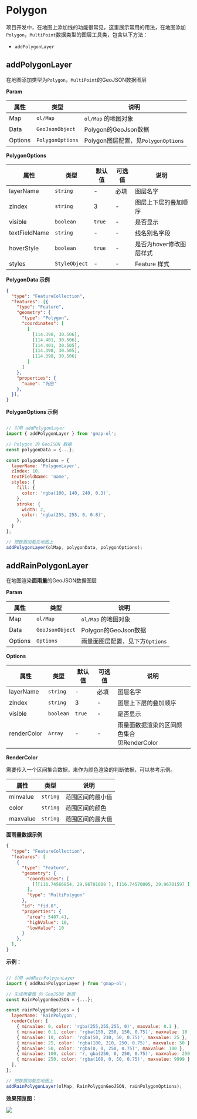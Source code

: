 # Polygon

项目开发中，在地图上添加线的功能很常见，这里展示常用的用法，在地图添加`Polygon`，`MultiPoint`数据类型的图层工具类，包含以下方法：
- `addPolygonLayer`

## addPolygonLayer
在地图添加类型为`Polygon`，`MultiPoint`的GeoJSON数据图层


**Param**

| 属性    | 类型              | 说明                               |
| ------- | ---------------- | ---------------------------------- |
| Map     | `ol/Map`         | `ol/Map` 的地图对象                 |
| Data    | `GeoJsonObject`  | Polygon的GeoJson数据                |
| Options | `PolygonOptions` | Polygon图层配置，见`PolygonOptions`  |


**PolygonOptions**

| 属性            | 类型          | 默认值 | 可选值  | 说明                  |
| -------------- | ------------- | ------ | ------ | --------------------- |
| layerName      | `string`      | -      | 必填   | 图层名字               |
| zIndex         | `string`      | 3      | -      | 图层上下层的叠加顺序    |
| visible        | `boolean`     | `true` | -      | 是否显示               |
| textFieldName  | `string`      | -      | -      | 线名别名字段            |
| hoverStyle     | `boolean`     | `true` | -      | 是否为hover修改图层样式 |
| styles         | `StyleObject` | -      | -      | Feature 样式           |


**PolygonData 示例**

```json
{
  "type": "FeatureCollection",
  "features": [{
    "type": "Feature",
    "geometry": {
      "type": "Polygon",
      "coordinates": [
        [
          [114.398, 30.506],
          [114.401, 30.506],
          [114.401, 30.505],
          [114.398, 30.505],
          [114.398, 30.506]
        ]
      ]
    },
    "properties": {
      "name": "光谷"
    },
  }],
}
```

**PolygonOptions 示例**

```javascript

// 引用 addPolygonLayer
import { addPolygonLayer } from 'gmap-ol';

// Polygon 的 GeoJSON 数据
const polygonData = {...};

const polygonOptions = {
  layerName: 'PolygonLayer',
  zIndex: 10,
  textFieldName: 'name',
  styles: {
    fill: {
      color: 'rgba(100, 140, 240, 0.3)',
    },
    stroke: {
      width: 2,
      color: 'rgba(255, 255, 0, 0.8)',
    },
  }
};

// 把数据加载在地图上
addPolygonLayer(olMap, polygonData, polygonOptions);

```


## addRainPolygonLayer

在地图渲染**面雨量**的GeoJSON数据图层

**Param**

| 属性    | 类型              | 说明                               |
| ------- | ---------------- | ---------------------------------- |
| Map     | `ol/Map`         | `ol/Map` 的地图对象                 |
| Data    | `GeoJsonObject`  | Polygon的GeoJson数据                |
| Options | `Options`        | 雨量面图层配置，见下方`Options`      |


**Options**

| 属性            | 类型          | 默认值 | 可选值  | 说明                                       |
| -------------- | ------------- | ------ | ------ | ------------------------------------------ |
| layerName      | `string`      | -      | 必填   | 图层名字                                    |
| zIndex         | `string`      | 3      | -      | 图层上下层的叠加顺序                         |
| visible        | `boolean`     | `true` | -      | 是否显示                                    |
| renderColor    | `Array`       | -      | -      | 雨量面数据渲染的区间颜色集合<br>见RenderColor |

**RenderColor**

需要传入一个区间集合数据，来作为颜色渲染的判断依据，可以参考示例。

| 属性      | 类型        | 说明            |
| --------- | ---------- | --------------- |
| minvalue  | `string`   | 范围区间的最小值  |
| color     | `string`   | 范围区间的颜色    |
| maxvalue  | `string`   | 范围区间的最大值  |


**面雨量数据示例**

```json
{
  "type": "FeatureCollection",
  "features": [
    {
      "type": "Feature",
      "geometry": {
        "coordinates": [
          [[[116.74566854, 29.96701808 ], [116.74570005, 29.96701597 ], ......]]
        ],
        "type": "MultiPolygon"
      },
      "id": "fid.0",
      "properties": {
        "area": 5407.41,
        "highValue": 10,
        "lowValue": 10
      }
    },
  ],
}
```

**示例：**

```javascript

// 引用 addRainPolygonLayer
import { addRainPolygonLayer } from 'gmap-ol';

// 生成雨量面 的 GeoJSON 数据
const RainPolygonGeoJSON = {...};

const rainPolygonOptions = {
  layerName: 'RainPolygon',
  renderColor: [
    { minvalue: 0, color: 'rgba(255,255,255, 0)', maxvalue: 0.1 },
    { minvalue: 0.1, color: 'rgba(150, 250, 150, 0.75)', maxvalue: 10 },
    { minvalue: 10, color: 'rgba(50, 210, 50, 0.75)', maxvalue: 25 },
    { minvalue: 25, color: 'rgba(100, 210, 250, 0.75)', maxvalue: 50 },
    { minvalue: 50, color: 'rgba(0, 0, 250, 0.75)', maxvalue: 100 },
    { minvalue: 100, color: 'r, gba(250, 0, 250, 0.75)', maxvalue: 250 },
    { minvalue: 250, color: 'rgba(160, 0, 50, 0.75)', maxvalue: 9999 },
  ],
};

// 把数据加载在地图上
addRainPolygonLayer(olMap, RainPolygonGeoJSON, rainPolygonOptions);

```

**效果预览图：**

![](/images/addRainPolygonLayer.jpg)